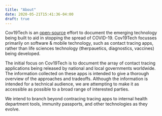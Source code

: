 ```yaml
---
title: "About"
date: 2020-05-21T15:41:36-04:00
draft: true
---
```


Cov19Tech is an [open-source](https://github.com/Cov19tech/cov19tech) effort to document the emerging technology being built to aid in stopping the spread of COVID-19. Cov19Tech focusses primarily on software & mobile technology, such as contact tracing apps, rather than life sciences technology (therpauetics, diagnostics, vaccines) being developed. 

The initial focus on Cov19Tech is to document the array of contact tracing applications being released by national and local governments worldwide. The information collected on these apps is intended to give a thorough overview of the approaches and tradeoffs. Although the information is intended for a technical audience, we are attempting to make it as accessible as possible to a broad range of interested parties.

We intend to branch beyond contracing tracing apps to internal health department tools, immunity passports, and other technologies as they evolve. 